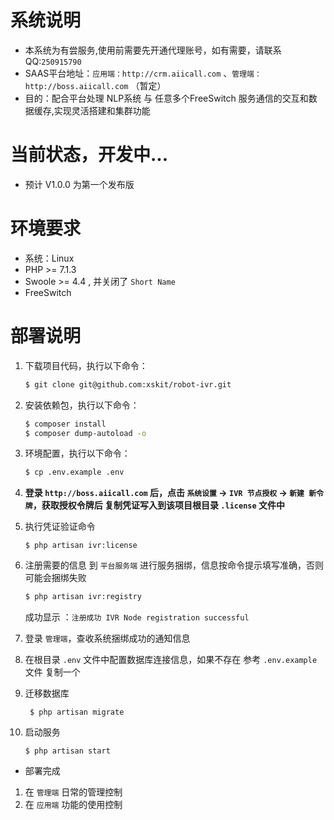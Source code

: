 # 系统说明
- 本系统为有尝服务,使用前需要先开通代理账号，如有需要，请联系QQ:`250915790`
- SAAS平台地址：`应用端：http://crm.aiicall.com` 、`管理端：http://boss.aiicall.com`  （暂定）
- 目的：配合平台处理 NLP系统 与 任意多个FreeSwitch 服务通信的交互和数据缓存,实现灵活搭建和集群功能
# 当前状态，开发中...
- 预计 V1.0.0  为第一个发布版

# 环境要求
- 系统：Linux
- PHP >= 7.1.3
- Swoole >= 4.4 , 并关闭了 `Short Name` 
- FreeSwitch

# 部署说明

1. 下载项目代码，执行以下命令：
    ```bash
    $ git clone git@github.com:xskit/robot-ivr.git
    ```

1. 安装依赖包，执行以下命令：
    ```bash
    $ composer install
    $ composer dump-autoload -o
    ```
    
1. 环境配置，执行以下命令：
    ```bash
    $ cp .env.example .env
    ```
    
1. **登录 `http://boss.aiicall.com`  后，点击 `系统设置` -> `IVR 节点授权` -> `新建 新令牌`，获取授权令牌后 复制凭证写入到该项目根目录 `.license` 文件中**

1. 执行凭证验证命令
    ```base
    $ php artisan ivr:license
    ```

1. 注册需要的信息 到  `平台服务端` 进行服务捆绑，信息按命令提示填写准确，否则可能会捆绑失败
    ```bash
    $ php artisan ivr:registry
    ```
    成功显示 ：`注册成功 IVR Node registration successful`
    
1. 登录 `管理端`，查收系统捆绑成功的通知信息
1. 在根目录 `.env` 文件中配置数据库连接信息，如果不存在 参考 `.env.example` 文件 复制一个 

1. 迁移数据库
    ```shell
     $ php artisan migrate
    ```
  
1. 启动服务
   
    ```shell
    $ php artisan start
    ```
    
- 部署完成
1. 在 `管理端` 日常的管理控制 
1. 在 `应用端` 功能的使用控制
